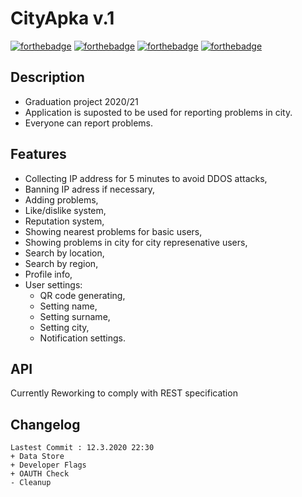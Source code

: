 # CityApka v.1

[![forthebadge](https://forthebadge.com/images/badges/built-for-android.svg)](https://forthebadge.com) [![forthebadge](https://forthebadge.com/images/badges/ctrl-c-ctrl-v.svg)](https://forthebadge.com) [![forthebadge](https://forthebadge.com/images/badges/it-works-why.svg)](https://forthebadge.com) [![forthebadge](https://forthebadge.com/images/badges/made-with-c-sharp.svg)](https://forthebadge.com) 

## Description
* Graduation project 2020/21
* Application is suposted to be used for reporting problems in city.
* Everyone can report problems.

## Features
* Collecting IP address for 5 minutes to avoid DDOS attacks,
* Banning IP adress if necessary,
* Adding problems,
* Like/dislike system,
* Reputation system,
* Showing nearest problems for basic users,
* Showing problems in city for city represenative users,
* Search by location,
* Search by region,
* Profile info,
* User settings:
   * QR code generating,
   * Setting name,
   * Setting surname,
   * Setting city,
   * Notification settings.

## API
Currently Reworking to comply with REST specification

## Changelog
```
Lastest Commit : 12.3.2020 22:30
+ Data Store
+ Developer Flags
+ OAUTH Check
- Cleanup
```

